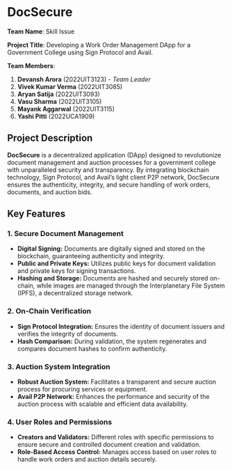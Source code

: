 # DocSecure

**Team Name**: Skill Issue

**Project Title**: Developing a Work Order Management DApp for a Government College using Sign Protocol and Avail.

**Team Members**:
1. **Devansh Arora** (2022UIT3123) - *Team Leader*
2. **Vivek Kumar Verma** (2022UIT3085)
3. **Aryan Satija** (2022UIT3093)
4. **Vasu Sharma** (2022UIT3105)
5. **Mayank Aggarwal** (2022UIT3115)
6. **Yashi Pitti** (2022UCA1909)

## Project Description

**DocSecure** is a decentralized application (DApp) designed to revolutionize document management and auction processes for a government college with unparalleled security and transparency. By integrating blockchain technology, Sign Protocol, and Avail’s light client P2P network, DocSecure ensures the authenticity, integrity, and secure handling of work orders, documents, and auction bids.

## Key Features

### 1. Secure Document Management
- **Digital Signing:** Documents are digitally signed and stored on the blockchain, guaranteeing authenticity and integrity.
- **Public and Private Keys:** Utilizes public keys for document validation and private keys for signing transactions.
- **Hashing and Storage:** Documents are hashed and securely stored on-chain, while images are managed through the Interplanetary File System (IPFS), a decentralized storage network.

### 2. On-Chain Verification
- **Sign Protocol Integration:** Ensures the identity of document issuers and verifies the integrity of documents.
- **Hash Comparison:** During validation, the system regenerates and compares document hashes to confirm authenticity.

### 3. Auction System Integration
- **Robust Auction System:** Facilitates a transparent and secure auction process for procuring services or equipment.
- **Avail P2P Network:** Enhances the performance and security of the auction process with scalable and efficient data availability.

### 4. User Roles and Permissions
- **Creators and Validators:** Different roles with specific permissions to ensure secure and controlled document creation and validation.
- **Role-Based Access Control:** Manages access based on user roles to handle work orders and auction details securely.
